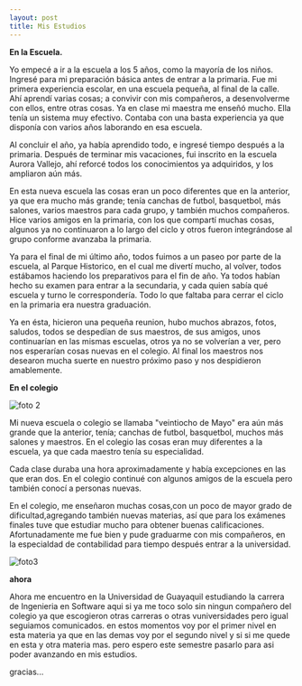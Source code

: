 ```yaml
---
layout: post
title: Mis Estudios
---
```


**En la Escuela.**

Yo empecé a ir a la escuela a los 5 años, como la mayoría de los niños. Ingresé para
mi preparación básica antes de entrar a la primaria. Fue mi primera experiencia escolar,
en una escuela pequeña, al final de la calle. Ahí aprendí varias cosas;  a convivir con
mis compañeros, a desenvolverme con ellos, entre otras cosas. Ya en clase mi maestra me
enseñó mucho. Ella tenía un sistema muy efectivo. Contaba con una basta experiencia ya
que disponía con varios años laborando en esa escuela.


Al concluir el año, ya había aprendido todo, e ingresé tiempo después a la primaria.
Después de terminar mis vacaciones, fui inscrito en la escuela  Aurora Vallejo, ahí
reforcé todos los conocimientos ya adquiridos, y los ampliaron aún más.


En esta nueva escuela las cosas eran un poco diferentes que en la anterior, ya que era
mucho más grande; tenía canchas de futbol, basquetbol, más salones, varios maestros
para cada grupo, y también muchos compañeros. Hice varios amigos en la primaria, con
los que compartí muchas cosas, algunos ya no continuaron a lo largo del ciclo y otros
fueron integrándose al grupo conforme avanzaba la primaria.


Ya para el final de mi último año, todos fuimos a un paseo por parte de la escuela, al 
Parque Historico, en el cual me divertí mucho, al volver, todos estábamos haciendo los
preparativos para el fin de año. Ya todos habían hecho su examen para entrar a la
secundaria, y cada quien sabía qué escuela y  turno le correspondería. Todo lo que
faltaba para cerrar el ciclo en la primaria era nuestra graduación.


Ya en ésta, hicieron una pequeña reunion, hubo muchos abrazos, fotos, saludos, todos se
despedían de sus maestros, de sus amigos, unos continuarían en las mismas escuelas,
otros ya no se volverían a ver, pero nos esperarían cosas nuevas en el colegio. Al 
final los maestros nos desearon mucha suerte en nuestro próximo paso y nos despidieron
amablemente.

**En el colegio**

![foto 2](https://user-images.githubusercontent.com/69336097/90589528-ebc9a100-e1a3-11ea-8ad9-0aa9304fcf51.jpg)

Mi nueva escuela o colegio se llamaba "veintiocho de Mayo" era aún más grande que la 
anterior, tenía; canchas de futbol,  basquetbol, muchos más salones y maestros. En el
colegio las cosas eran muy diferentes a la escuela, ya que cada maestro tenía su 
especialidad.


Cada clase duraba una hora aproximadamente y había excepciones en las que eran dos. En
el colegio continué con algunos amigos de la escuela pero también conocí a  personas 
nuevas.

En el colegio, me enseñaron muchas cosas,con un poco de mayor grado de dificultad,agregando
también nuevas materias, así que para los exámenes finales tuve que estudiar mucho para obtener
buenas calificaciones. Afortunadamente me fue bien y pude graduarme con mis compañeros, en la 
especialdad de contabilidad para tiempo después entrar a la universidad.


![foto3](https://user-images.githubusercontent.com/69336097/90589574-069c1580-e1a4-11ea-8eb2-a287399678de.jpg)

**ahora**

Ahora me encuentro en la Universidad de Guayaquil estudiando la carrera de Ingenieria en Software 
aqui si ya me toco solo sin ningun compañero del colegio ya que escogieron otras carreras o otras
vuniversidades pero igual seguiamos comunicados. en estos momentos voy por el primer nivel en esta
materia ya que en las demas voy por el segundo nivel y si si me quede en esta y otra materia mas.
pero espero este semestre pasarlo para asi poder avanzando en mis estudios.

gracias...

